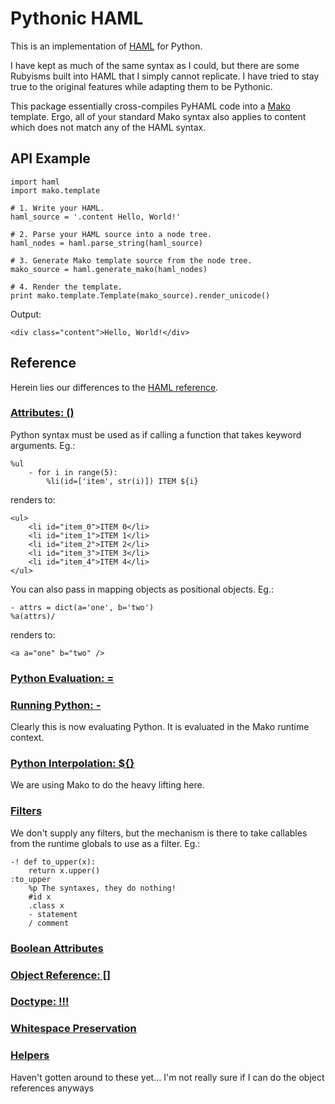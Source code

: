 # Pythonic HAML

This is an implementation of [HAML](http://haml-lang.com/) for Python.

I have kept as much of the same syntax as I could, but there are some Rubyisms built into HAML that I simply cannot replicate. I have tried to stay true to the original features while adapting them to be Pythonic.

This package essentially cross-compiles PyHAML code into a [Mako](http://www.makotemplates.org/) template. Ergo, all of your standard Mako syntax also applies to content which does not match any of the HAML syntax.

## API Example

    import haml
    import mako.template

    # 1. Write your HAML.
    haml_source = '.content Hello, World!'

    # 2. Parse your HAML source into a node tree.
    haml_nodes = haml.parse_string(haml_source)

    # 3. Generate Mako template source from the node tree.
    mako_source = haml.generate_mako(haml_nodes)

    # 4. Render the template.
    print mako.template.Template(mako_source).render_unicode()

Output:

    <div class="content">Hello, World!</div>
    
## Reference

Herein lies our differences to the [HAML reference](http://haml-lang.com/docs/yardoc/file.HAML_REFERENCE.html).

### [Attributes: ()](http://haml-lang.com/docs/yardoc/file.HAML_REFERENCE.html#attributes)

Python syntax must be used as if calling a function that takes keyword arguments. Eg.:

    %ul
        - for i in range(5):
            %li(id=['item', str(i)]) ITEM ${i}
    
renders to:
    
    <ul>
        <li id="item_0">ITEM 0</li>
        <li id="item_1">ITEM 1</li>
        <li id="item_2">ITEM 2</li>
        <li id="item_3">ITEM 3</li>
        <li id="item_4">ITEM 4</li>
    </ul>

You can also pass in mapping objects as positional objects. Eg.:

    - attrs = dict(a='one', b='two')
    %a(attrs)/

renders to:
    
    <a a="one" b="two" />

### [Python Evaluation: =](http://haml-lang.com/docs/yardoc/file.HAML_REFERENCE.html#ruby_evaluation)
### [Running Python: -](http://haml-lang.com/docs/yardoc/file.HAML_REFERENCE.html#running_ruby_)

Clearly this is now evaluating Python. It is evaluated in the Mako runtime context.

### [Python Interpolation: ${}](http://haml-lang.com/docs/yardoc/file.HAML_REFERENCE.html#ruby_interpolation_)

We are using Mako to do the heavy lifting here.

### [Filters](http://haml-lang.com/docs/yardoc/file.HAML_REFERENCE.html#filters)

We don't supply any filters, but the mechanism is there to take callables from the runtime globals to use as a filter. Eg.:

    -! def to_upper(x):
        return x.upper()
    :to_upper
        %p The syntaxes, they do nothing!
        #id x
        .class x
        - statement
        / comment

### [Boolean Attributes](http://haml-lang.com/docs/yardoc/file.HAML_REFERENCE.html#boolean_attributes)
### [Object Reference: []](http://haml-lang.com/docs/yardoc/file.HAML_REFERENCE.html#object_reference_)
### [Doctype: !!!](http://haml-lang.com/docs/yardoc/file.HAML_REFERENCE.html#doctype_)
### [Whitespace Preservation](http://haml-lang.com/docs/yardoc/file.HAML_REFERENCE.html#tilde)
### [Helpers](http://haml-lang.com/docs/yardoc/file.HAML_REFERENCE.html#helpers)

Haven't gotten around to these yet... I'm not really sure if I can do the object references anyways